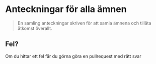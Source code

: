 # Anteckningar för alla ämnen
> En samling anteckningar skriven för att samla ämnena och tillåta åtkomst överallt.

## Fel?
Om du hittar ett fel får du görna göra en pullrequest med rätt svar